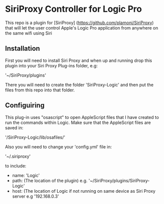 SiriProxy Controller for Logic Pro 
==================================

This repo is a plugin for [SiriProxy] (https://github.com/plamoni/SiriProxy) that will let the user control Apple's Logic Pro application from anywhere on the same wifi using Siri

Installation
------------

First you will need to install Siri Proxy and when up and running drop this plugin into your Siri Proxy Plug-ins folder, e.g:

'~/SiriProxy/plugins'

There you will need to create the folder 'SiriProxy-Logic' and then put the files from this repo into that folder.

Configuiring
------------

This plug-in uses "osascript" to open AppleScript files that I have created to run the commands within Logic.  Make sure that the AppleScript files are saved in:

'/SiriProxy-Logic/lib/osafiles/'

Also you will need to change your 'config.yml' file in:

'~/.siriproxy' 

to include:

* name: 'Logic'
*  path: (The location of the plugin) e.g. '~/SiriProxy/plugins/SiriProxy-Logic'
*  host: (The location of Logic if not running on same device as Siri Proxy server e.g '192.168.0.3'